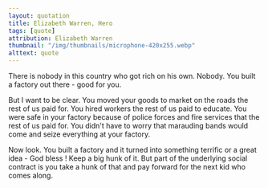 ```yaml
---
layout: quotation
title: Elizabeth Warren, Hero
tags: [quote]
attribution: Elizabeth Warren
thumbnail: "/img/thumbnails/microphone-420x255.webp"
alttext: quote
---
```


There is nobody in this country who got rich on his own. Nobody.
You built a factory out there - good for you.

But I want to be clear. You moved your goods to market on the roads
the rest of us paid for. You hired workers the rest of us paid to
educate. You were safe in your factory because of police forces and
fire services that the rest of us paid for. You didn't have to worry
that marauding bands would come and seize everything at your factory.

Now look. You built a factory and it turned into something terrific or a great idea -
God bless ! Keep a big hunk of it. But part of the underlying social
contract is you take a hunk of that and pay forward for the next kid
who comes along.
